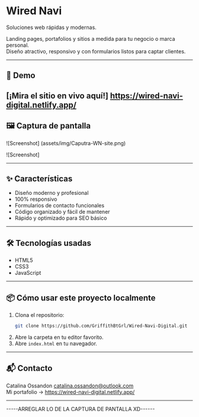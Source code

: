 # Wired Navi

Soluciones web rápidas y modernas.

Landing pages, portafolios y sitios a medida para tu negocio o marca personal.  
Diseño atractivo, responsivo y con formularios listos para captar clientes.

---

## 🚀 Demo

[¡Mira el sitio en vivo aquí!] https://wired-navi-digital.netlify.app/
---

## 🖼️ Captura de pantalla

![Screenshot] (assets/img/Caputra-WN-site.png)

![Screenshot] 

---

## ✨ Características

- Diseño moderno y profesional
- 100% responsivo
- Formularios de contacto funcionales
- Código organizado y fácil de mantener
- Rápido y optimizado para SEO básico

---

## 🛠️ Tecnologías usadas

- HTML5
- CSS3
- JavaScript

---

## 📦 Cómo usar este proyecto localmente

1. Clona el repositorio:
   ```bash
   git clone https://github.com/GriffithBtGrl/Wired-Navi-Digital.git
   ```
2. Abre la carpeta en tu editor favorito.
3. Abre `index.html` en tu navegador.

---

## 📬 Contacto

Catalina Ossandon 
catalina.ossandon@outlook.com  
Mi portafolio -> https://wired-navi-digital.netlify.app/  

---

-----ARREGLAR LO DE LA CAPTURA DE PANTALLA XD------